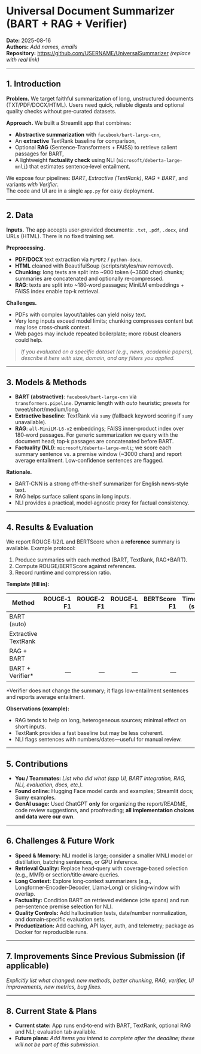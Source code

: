 # Universal Document Summarizer (BART + RAG + Verifier)

**Date:** 2025-08-16  
**Authors:** _Add names, emails_  
**Repository:** https://github.com/USERNAME/UniversalSummarizer _(replace with real link)_

---

## 1. Introduction
**Problem.** We target faithful summarization of long, unstructured documents (TXT/PDF/DOCX/HTML). Users need quick,
reliable digests and optional quality checks without pre‑curated datasets.

**Approach.** We built a Streamlit app that combines:
- **Abstractive summarization** with `facebook/bart-large-cnn`,
- An **extractive** TextRank baseline for comparison,
- Optional **RAG** (Sentence-Transformers + FAISS) to retrieve salient passages for BART,
- A lightweight **factuality check** using NLI (`microsoft/deberta-large-mnli`) that estimates sentence‑level entailment.

We expose four pipelines: _BART_, _Extractive (TextRank)_, _RAG + BART_, and variants _with Verifier_.  
The code and UI are in a single `app.py` for easy deployment.

---

## 2. Data
**Inputs.** The app accepts user‑provided documents: `.txt`, `.pdf`, `.docx`, and URLs (HTML). There is no fixed training set.

**Preprocessing.**
- **PDF/DOCX** text extraction via `PyPDF2` / `python-docx`.
- **HTML** cleaned with BeautifulSoup (scripts/styles/nav removed).
- **Chunking**: long texts are split into ~900 token (~3600 char) chunks; summaries are concatenated and optionally re‑compressed.
- **RAG**: texts are split into ~180‑word passages; MiniLM embeddings + FAISS index enable top‑k retrieval.

**Challenges.**
- PDFs with complex layout/tables can yield noisy text.
- Very long inputs exceed model limits; chunking compresses content but may lose cross‑chunk context.
- Web pages may include repeated boilerplate; more robust cleaners could help.

> _If you evaluated on a specific dataset (e.g., news, academic papers), describe it here with size, domain, and any filters you applied._

---

## 3. Models & Methods
- **BART (abstractive)**: `facebook/bart-large-cnn` via `transformers.pipeline`. Dynamic length with _auto_ heuristic; presets for tweet/short/medium/long.
- **Extractive baseline**: TextRank via `sumy` (fallback keyword scoring if `sumy` unavailable).
- **RAG**: `all-MiniLM-L6-v2` embeddings; FAISS inner‑product index over 180‑word passages. For generic summarization we query with the document head; top‑k passages are concatenated before BART.
- **Factuality (NLI)**: `microsoft/deberta-large-mnli`; we score each summary sentence vs. a premise window (~3000 chars) and report average entailment. Low‑confidence sentences are flagged.

**Rationale.**
- BART‑CNN is a strong off‑the‑shelf summarizer for English news‑style text.
- RAG helps surface salient spans in long inputs.
- NLI provides a practical, model‑agnostic proxy for factual consistency.

---

## 4. Results & Evaluation
We report ROUGE‑1/2/L and BERTScore when a **reference** summary is available. Example protocol:
1. Produce summaries with each method (BART, TextRank, RAG+BART).
2. Compute ROUGE/BERTScore against references.
3. Record runtime and compression ratio.

**Template (fill in):**

| Method                | ROUGE‑1 F1 | ROUGE‑2 F1 | ROUGE‑L F1 | BERTScore F1 | Time (s) | Compression |
|-----------------------|-----------:|-----------:|-----------:|-------------:|---------:|------------:|
| BART (auto)           |            |            |            |              |          |             |
| Extractive TextRank   |            |            |            |              |          |             |
| RAG + BART            |            |            |            |              |          |             |
| BART + Verifier*      |     —      |     —      |     —      |      —       |          |             |

\*Verifier does not change the summary; it flags low‑entailment sentences and reports average entailment.

**Observations (example):**
- RAG tends to help on long, heterogeneous sources; minimal effect on short inputs.
- TextRank provides a fast baseline but may be less coherent.
- NLI flags sentences with numbers/dates—useful for manual review.

---

## 5. Contributions
- **You / Teammates:** _List who did what (app UI, BART integration, RAG, NLI, evaluation, docs, etc.)._
- **Found online:** Hugging Face model cards and examples; Streamlit docs; Sumy examples.
- **GenAI usage:** Used ChatGPT **only** for organizing the report/README, code review suggestions, and proofreading; **all implementation choices and data were our own**.

---

## 6. Challenges & Future Work
- **Speed & Memory:** NLI model is large; consider a smaller MNLI model or distillation, batching sentences, or GPU inference.
- **Retrieval Quality:** Replace head‑query with coverage‑based selection (e.g., MMR) or section/title‑aware queries.
- **Long Context:** Explore long‑context summarizers (e.g., Longformer‑Encoder‑Decoder, Llama‑Long) or sliding‑window with overlap.
- **Factuality:** Condition BART on retrieved evidence (cite spans) and run per‑sentence premise selection for NLI.
- **Quality Controls:** Add hallucination tests, date/number normalization, and domain‑specific evaluation sets.
- **Productization:** Add caching, API layer, auth, and telemetry; package as Docker for reproducible runs.

---

## 7. Improvements Since Previous Submission (if applicable)
_Explicitly list what changed: new methods, better chunking, RAG, verifier, UI improvements, new metrics, bug fixes._

---

## 8. Current State & Plans
- **Current state:** App runs end‑to‑end with BART, TextRank, optional RAG and NLI; evaluation tab available.
- **Future plans:** _Add items you intend to complete after the deadline; these will not be part of this submission._
